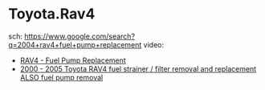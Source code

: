 # Toyota.Rav4
sch: https://www.google.com/search?q=2004+rav4+fuel+pump+replacement
video:
- [RAV4 - Fuel Pump Replacement](https://youtu.be/68M-iKWup0k)
- [2000 - 2005 Toyota RAV4 fuel strainer / filter removal and replacement ALSO fuel pump removal](https://youtu.be/yHDUhlQZFx8)
